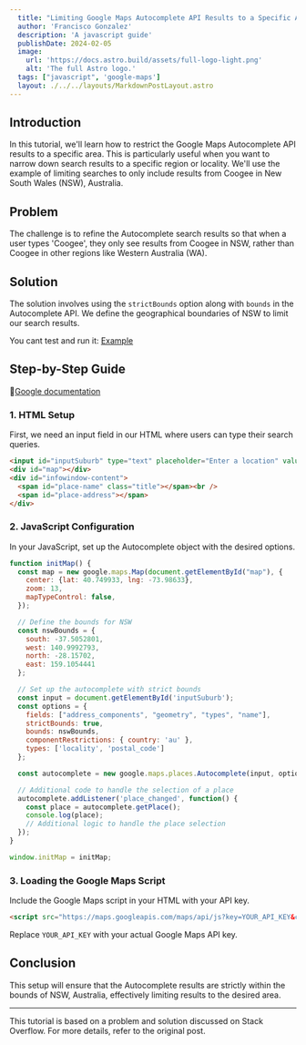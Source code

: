 ```yaml
---
  title: "Limiting Google Maps Autocomplete API Results to a Specific Area"
  author: 'Francisco Gonzalez'
  description: 'A javascript guide'
  publishDate: 2024-02-05
  image:
    url: 'https://docs.astro.build/assets/full-logo-light.png'
    alt: 'The full Astro logo.'
  tags: ["javascript", 'google-maps']
  layout: ./../../layouts/MarkdownPostLayout.astro
---
```


<!-- # Limiting Google Maps Autocomplete API Results to a Specific Area -->

## Introduction
In this tutorial, we'll learn how to restrict the Google Maps Autocomplete API results to a specific area. This is particularly useful when you want to narrow down search results to a specific region or locality. We'll use the example of limiting searches to only include results from Coogee in New South Wales (NSW), Australia.

## Problem
The challenge is to refine the Autocomplete search results so that when a user types 'Coogee', they only see results from Coogee in NSW, rather than Coogee in other regions like Western Australia (WA).

## Solution
The solution involves using the `strictBounds` option along with `bounds` in the Autocomplete API. We define the geographical boundaries of NSW to limit our search results.

You cant test and run it: [Example](https://jsfiddle.net/geocodezip/sdwb3agy/2/)

## Step-by-Step Guide

📍[Google documentation](https://developers.google.com/maps/documentation/javascript/reference/places-autocomplete-service#ComponentRestrictions)

### 1. HTML Setup
First, we need an input field in our HTML where users can type their search queries.

```html
<input id="inputSuburb" type="text" placeholder="Enter a location" value="coogee"/>
<div id="map"></div>
<div id="infowindow-content">
  <span id="place-name" class="title"></span><br />
  <span id="place-address"></span>
</div>
```

### 2. JavaScript Configuration
In your JavaScript, set up the Autocomplete object with the desired options.

```javascript
function initMap() {
  const map = new google.maps.Map(document.getElementById("map"), {
    center: {lat: 40.749933, lng: -73.98633},
    zoom: 13,
    mapTypeControl: false,
  });

  // Define the bounds for NSW
  const nswBounds = {
    south: -37.5052801,
    west: 140.9992793,
    north: -28.15702,
    east: 159.1054441
  };

  // Set up the autocomplete with strict bounds
  const input = document.getElementById('inputSuburb');
  const options = {
    fields: ["address_components", "geometry", "types", "name"],
    strictBounds: true,
    bounds: nswBounds,
    componentRestrictions: { country: 'au' },
    types: ['locality', 'postal_code']
  };

  const autocomplete = new google.maps.places.Autocomplete(input, options);

  // Additional code to handle the selection of a place
  autocomplete.addListener('place_changed', function() {
    const place = autocomplete.getPlace();
    console.log(place);
    // Additional logic to handle the place selection
  });
}

window.initMap = initMap;
```

### 3. Loading the Google Maps Script
Include the Google Maps script in your HTML with your API key.

```html
<script src="https://maps.googleapis.com/maps/api/js?key=YOUR_API_KEY&callback=initMap&libraries=places&v=weekly" defer></script>
```

Replace `YOUR_API_KEY` with your actual Google Maps API key.

## Conclusion
This setup will ensure that the Autocomplete results are strictly within the bounds of NSW, Australia, effectively limiting results to the desired area.

---

This tutorial is based on a problem and solution discussed on Stack Overflow. For more details, refer to the original post.
